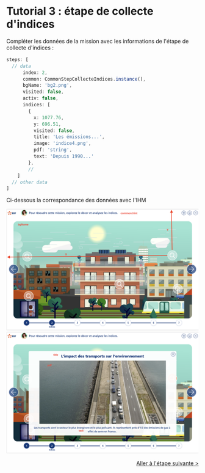 # Tutorial 3 : étape de collecte d'indices

Compléter les données de la mission avec les informations de l'étape de collecte d'indices :

````typescript
steps: [
  // data
      index: 2,
      common: CommonStepCollecteIndices.instance(),
      bgName: 'bg2.png',
      visited: false,
      activ: false,
      indices: [
        {
          x: 1077.76,
          y: 696.51,
          visited: false,
          title: 'Les émissions...',
          image: 'indice4.png',
          pdf: 'string',
          text: 'Depuis 1990...'
        },
        //
    ]
  // other data
]
````

Ci-dessous la correspondance des données avec l'IHM

![](assets/step_collindice_1.png)
![](assets/step_collindice_2.png)

<a style="float: right;" href="tuto4-analyse-doc.md">Aller à l'étape suivante > </a>
